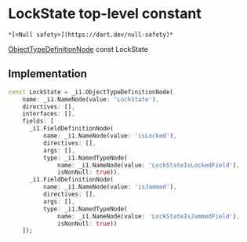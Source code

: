 


# LockState top-level constant






    *[<Null safety>](https://dart.dev/null-safety)*


[ObjectTypeDefinitionNode](https://pub.dev/documentation/gql/0.13.0/ast/ObjectTypeDefinitionNode-class.html) const LockState
  







## Implementation

```dart
const LockState = _i1.ObjectTypeDefinitionNode(
    name: _i1.NameNode(value: 'LockState'),
    directives: [],
    interfaces: [],
    fields: [
      _i1.FieldDefinitionNode(
          name: _i1.NameNode(value: 'isLocked'),
          directives: [],
          args: [],
          type: _i1.NamedTypeNode(
              name: _i1.NameNode(value: 'LockStateIsLockedField'),
              isNonNull: true)),
      _i1.FieldDefinitionNode(
          name: _i1.NameNode(value: 'isJammed'),
          directives: [],
          args: [],
          type: _i1.NamedTypeNode(
              name: _i1.NameNode(value: 'LockStateIsJammedField'),
              isNonNull: true))
    ]);
```








